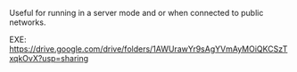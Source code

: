 Useful for running in a server mode and or when connected to public networks.

EXE: https://drive.google.com/drive/folders/1AWUrawYr9sAgYVmAyMOiQKCSzTxqkOvX?usp=sharing
